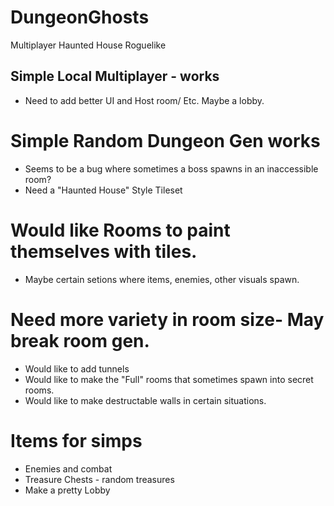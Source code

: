 # DungeonGhosts
Multiplayer Haunted House Roguelike

## Simple Local Multiplayer - works
* Need to add better UI and Host room/ Etc. Maybe a lobby. 

# Simple Random Dungeon Gen works
 * Seems to be a bug where sometimes a boss spawns in an inaccessible room?
 * Need a "Haunted House" Style Tileset
# Would like Rooms to paint themselves with tiles.
  * Maybe certain setions where items, enemies, other visuals spawn. 
 # Need more variety in room size- May break room gen. 
 * Would like to add tunnels
 * Would like to make the "Full" rooms that sometimes spawn into secret rooms. 
 * Would like to make destructable walls in certain situations. 
# Items for simps
 * Enemies and combat
 * Treasure Chests - random treasures
 * Make a pretty Lobby
